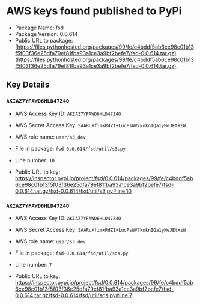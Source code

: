 # AWS keys found published to PyPi

* Package Name: fsd
* Package Version: 0.0.614
* Public URL to package: [https://files.pythonhosted.org/packages/99/fe/c4bddf5ab6ce98c01b13f5f03f36e25dfa79ef81fba93a1ce3a9bf2befe7/fsd-0.0.614.tar.gz](https://files.pythonhosted.org/packages/99/fe/c4bddf5ab6ce98c01b13f5f03f36e25dfa79ef81fba93a1ce3a9bf2befe7/fsd-0.0.614.tar.gz)

## Key Details

### `AKIAZ7YFAWD6HLD47Z4O`

* AWS Access Key ID: `AKIAZ7YFAWD6HLD47Z4O`
* AWS Secret Access Key: `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` 
* AWS role name: `user/s3_dev`
* File in package: `fsd-0.0.614/fsd/util/s3.py`
* Line number: `10`

* Public URL to key: https://inspector.pypi.io/project/fsd/0.0.614/packages/99/fe/c4bddf5ab6ce98c01b13f5f03f36e25dfa79ef81fba93a1ce3a9bf2befe7/fsd-0.0.614.tar.gz/fsd-0.0.614/fsd/util/s3.py#line.10



### `AKIAZ7YFAWD6HLD47Z4O`

* AWS Access Key ID: `AKIAZ7YFAWD6HLD47Z4O`
* AWS Secret Access Key: `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` 
* AWS role name: `user/s3_dev`
* File in package: `fsd-0.0.614/fsd/util/sqs.py`
* Line number: `7`

* Public URL to key: https://inspector.pypi.io/project/fsd/0.0.614/packages/99/fe/c4bddf5ab6ce98c01b13f5f03f36e25dfa79ef81fba93a1ce3a9bf2befe7/fsd-0.0.614.tar.gz/fsd-0.0.614/fsd/util/sqs.py#line.7


